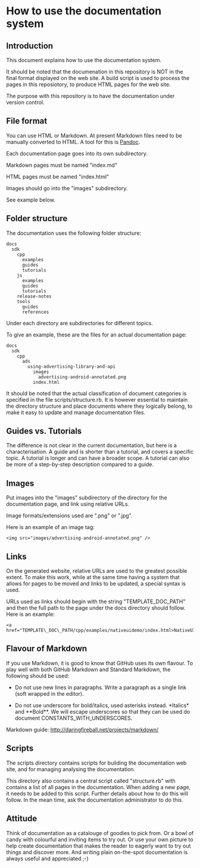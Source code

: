 # How to use the documentation system

## Introduction
This document explains how to use the documentation system.

It should be noted that the documenation in this repository is NOT in the final format displayed on the web site. A build script is used to process the pages in this reposiotory, to produce HTML pages for the web site.

The purpose with this repository is to have the documentation under version control.

## File format

You can use HTML or Markdown. At present Markdown files need to be manually converted to HTML. A tool for this is [Pandoc](http://johnmacfarlane.net/pandoc/).

Each documentation page goes into its own subdirectory.

Markdown pages must be named "index.md"

HTML pages  must be named "index.html"

Images should go into the "images" subdirectory. 

See example below.

## Folder structure

The documentation uses the following folder structure:

    docs
      sdk
        cpp
          examples
          guides
          tutorials
        js
          examples
          guides
          tutorials
        release-notes
        tools
          guides
          references

Under each directory are subdirectories for different topics.

To give an example, these are the files for an actual documentation page:

    docs
      sdk
        cpp
          ads
            using-advertising-library-and-api
              images
                advertising-android-annotated.png
              index.html

It should be noted that the actual classification of document categories is specified in the file scripts/structure.rb. It is however essential to maintain the directory structure and place documents where they logically belong, to make it easy to update and manage documentation files.

## Guides vs. Tutorials

The difference is not clear in the current documentation, but here is a characterisation. A guide and is shorter than a tutorial, and covers a specific topic. A tutorial is longer and can have a broader scope. A tutorial can also be more of a step-by-step description compared to a guide.

## Images

Put images into the "images" subdirectory of the directory for the documentation page, and link using relative URLs.

Image formats/extensions used are ".png" or ".jpg".

Here is an example of an image tag:

    <img src="images/advertising-android-annotated.png" />

## Links

On the generated website, relative URLs are used to the greatest possible extent. To make this work, while at the same time having a system that allows for pages to be moved and links to be updated, a special syntax is used. 

URLs used as links should begin with the string "TEMPLATE\_DOC\_PATH" and then the full path to the page under the docs directory should follow. Here is an example:

    <a href="TEMPLATE\_DOC\_PATH/cpp/examples/nativeuidemo/index.html>NativeUIDemo</a>

## Flavour of Markdown

If you use Markdown, it is good to know that GitHub uses its own flavour. To play well with both GitHub Markdown and Standard Markdown, the following should be used:

* Do not use new lines in paragraphs. Write a paragraph as a single link (soft wrapped in the editor).

* Do not use underscore for bold/italics, used asterisks instead. \*Italics\* and \*\*Bold\*\*. We will escape underscores so that they can be used do document CONSTANTS\_WITH\_UNDERSCORES.

Markdown guide: http://daringfireball.net/projects/markdown/

## Scripts

The scripts directory contains scripts for building the documentation web site, and for managing analysing the documentation.

This directory also contains a central script called "structure.rb" with contains a list of all pages in the documentation. When adding a new page, it needs to be added to this script. Further details about how to do this will follow. In the mean time, ask the documentation administrator to do this.

## Attitude

Think of documentation as a catalouge of goodies to pick from. Or a bowl of candy with colourful and inviting items to try out. Or use your own picture to help create documentation that makes the reader to eagerly want to try out things and discover more. And writing plain on-the-spot documentation is always useful and appreciated ;-)
